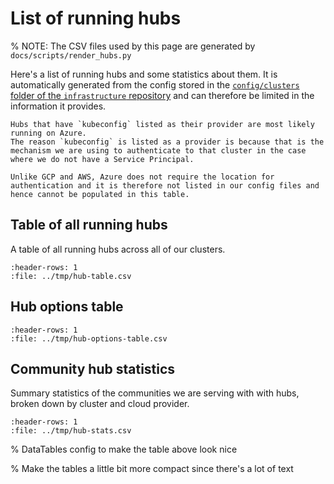 
# List of running hubs

% NOTE: The CSV files used by this page are generated by `docs/scripts/render_hubs.py`

Here's a list of running hubs and some statistics about them.
It is automatically generated from the config stored in the [`config/clusters` folder of the `infrastructure` repository](https://github.com/2i2c-org/infrastructure/tree/HEAD/config/clusters) and can therefore be limited in the information it provides.

```{admonition} Missing information for Azure hubs
Hubs that have `kubeconfig` listed as their provider are most likely running on Azure.
The reason `kubeconfig` is listed as a provider is because that is the mechanism we are using to authenticate to that cluster in the case where we do not have a Service Principal.

Unlike GCP and AWS, Azure does not require the location for authentication and it is therefore not listed in our config files and hence cannot be populated in this table.
```

## Table of all running hubs

A table of all running hubs across all of our clusters.

<div class="full-width hubs-table">

```{csv-table}
:header-rows: 1
:file: ../tmp/hub-table.csv
```

</div>


## Hub options table

<div class="full-width hub-options-table">

```{csv-table}
:header-rows: 1
:file: ../tmp/hub-options-table.csv
```

</div>

## Community hub statistics

Summary statistics of the communities we are serving with with hubs, broken down by cluster and cloud provider.

```{csv-table}
:header-rows: 1
:file: ../tmp/hub-stats.csv
```

% DataTables config to make the table above look nice
<link rel="stylesheet"
      href="https://cdn.datatables.net/1.10.24/css/jquery.dataTables.min.css">
<script type="text/javascript"
        src="https://cdn.datatables.net/1.10.24/js/jquery.dataTables.min.js"></script>

<script>
var checkbox = function (data) {
    var c = data.toString().trim()
    console.log(c)
    if (c == "<p>True</p>") {
        return '<input type="checkbox" class="editor-active" onclick="return false;" checked>';
    }
    else {
        return '<input type="checkbox" onclick="return false;" class="editor-active">';
    }
}

$(document).ready( function () {
    $('.hub-options-table table').DataTable( {
        "order": [[ 0, "template" ]],
        "pageLength": 25,
        "columns": [
            null, // first column, nothing special configured
            null, // second column
            {
            "render": checkbox
            },
            {
            "render": checkbox
            },
            {
            "render": checkbox
            },
            {
            "render": checkbox
            }
        ]
    });

    $('.hubs-table table').DataTable( {
        "order": [[ 0, "template" ]],
        "pageLength": 25,
    });
} );
</script>

% Make the tables a little bit more compact since there's a lot of text
<style>
    table {
        font-size: .7em;
    }

    table th, table td {
        padding: 0;
    }
</style>
